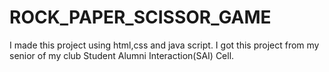 # ROCK_PAPER_SCISSOR_GAME
I made this project using html,css and java script. I got this project from my senior of my club Student Alumni Interaction(SAI) Cell.
